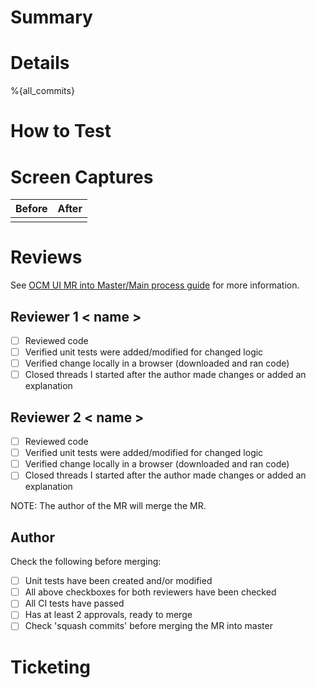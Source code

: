 # Summary

<!-- add a summarized description of the MR content -->

# Details

<!-- add a detailed list of changes, and link to the relevant commit-revision on each item.
alternatively, use the below generated text to simply show the MR commits' messages -->

<!--
an auto-generated list of the MR commits.  if any commit titles include a type prefix
(e.g. "fix", "feat", "docs"), the list will be categorized by type.
if you only see {all_commits} here but no text was generated, cancel and re-open the MR.
-->

%{all_commits}

# How to Test

<!-- add any useful information for local testing, like environment or tooling prerequisites,
specially used CLI options, the user-flow, and so on -->

# Screen Captures

| Before                                              | After                                   |
| --------------------------------------------------- | --------------------------------------- |
| <!-- attach a "before" screenshot or video here --> | <!-- attach an "after" capture here --> |

# Reviews

See [OCM UI MR into Master/Main process guide](https://docs.google.com/document/d/1utGXwyP63cViOyLR7T2R7eU5BoeNOKMf7MyqjY1VApo/) for more information.

## Reviewer 1 < name >

- [ ] Reviewed code
- [ ] Verified unit tests were added/modified for changed logic
- [ ] Verified change locally in a browser (downloaded and ran code)
- [ ] Closed threads I started after the author made changes or added an explanation

## Reviewer 2 < name >

- [ ] Reviewed code
- [ ] Verified unit tests were added/modified for changed logic
- [ ] Verified change locally in a browser (downloaded and ran code)
- [ ] Closed threads I started after the author made changes or added an explanation

NOTE: The author of the MR will merge the MR.

## Author

Check the following before merging:

- [ ] Unit tests have been created and/or modified
- [ ] All above checkboxes for both reviewers have been checked
- [ ] All CI tests have passed
- [ ] Has at least 2 approvals, ready to merge
- [ ] Check 'squash commits' before merging the MR into master

# Ticketing

<!-- state the ticket or tickets this MR pertains to, e.g. "closes OCMUI-nnn, OCMUI-mmm".
note that "fixes", "closes" or "resolves" (case-insensitive) will automatically
move the ticket(s) to "review" upon merge.
to avoid this, you can use e.g. "addresses OCMUI-nnn" -->
